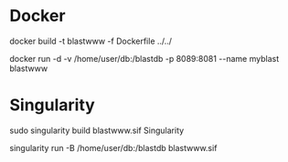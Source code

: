 # Docker

docker build -t blastwww -f Dockerfile ../../

docker run -d -v /home/user/db:/blastdb -p 8089:8081 --name myblast blastwww

# Singularity

sudo singularity build blastwww.sif Singularity

singularity run -B /home/user/db:/blastdb blastwww.sif

